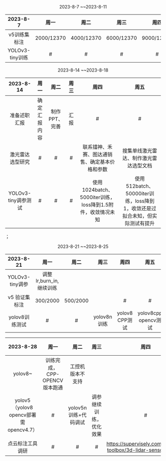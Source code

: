 <div align='center'> 2023-8-7 ~~2023-8-11 </div>

| 2023-8-7  | 周一 |周二|周三|周四|周五|
| :----:| :----:| :----:|:----:|:----:|:----:|
| v5训练集标注 | 2000/12370| 4000/12370 |6000/12370|9000/12370|12370/12370|
| YOLOv3-tiny训练 | # | # |# |# |开始训练 |

<div align='center'> 2023-8-14 ~~2023-8-18 </div>

| 2023-8-14  | 周一 |周二|周三|周四|周五|
| :----:| :----:| :----:|:----:|:----:|:----:|
| 准备述职汇报 | 确定汇报内容| 制作PPT、完善 |汇报|#|#|
| 激光雷达选型研究 | # | # |# |联系镭神、禾赛、图达通销售、确定基本价格和参数 |搜集单线激光雷达、制作激光雷达选型文档 |
| YOLOv3-tiny调参测试| #| #| #|使用1024batch、5000iter训练，loss降到1.5附件，收敛情况未知 |使用512batch、 50000iter训练，loss降到1，收敛还是过拟合未知，但实际测试有提升|
；
<div align='center'> 2023-8-21 ~~2023-8-25 </div>

| 2023-8-21  | 周一 |周二|周三|周四|周五|
| :----:| :----:| :----:|:----:|:----:|:----:|
|YOLOv3-tiny调参 |调整lr,burn_in,继续训练 | | | | |
|v5 验证集标注| 300/2000| 500/2000|| #| #|
|yolov8训练测试|#|#|yolov8n训练|yolov8 CPP测试|yolov8cpp opencv测试|



| 2023-8-28  | 周一 |周二|周三|周四|周五|
| :----:| :----:| :----:|:----:|:----:|:----:|
|yolov8~|训练完成，CPP-OPENCV版本跑通|工控机版本不支持|||
|yolov5（yolov8 opencv部署需opencv4.7）|#|yolov5n训练+代码调试|调参继续训练，优化效果|#|#|
|点云标注工具调研|#|#|#|https://supervisely.com/labeling-toolbox/3d-lidar-sensor-fusion/|#|
